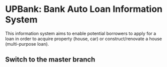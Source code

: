 # UPBank: Bank Auto Loan Information System

This information system aims to enable potential borrowers to apply for a loan in order to acquire property (house, car) or construct/renovate a house (multi-purpose loan). 

## Switch to the master branch
